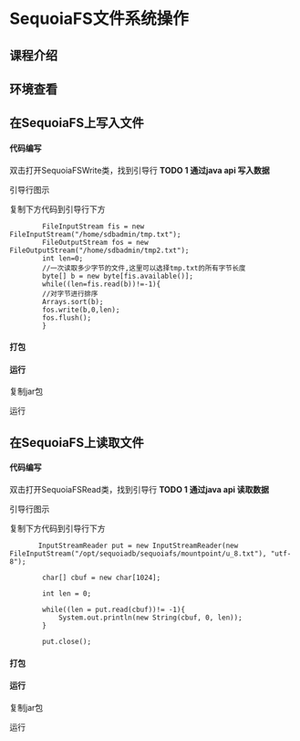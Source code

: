 # SequoiaFS文件系统操作

## 课程介绍



## 环境查看



## 在SequoiaFS上写入文件

#### 代码编写

双击打开SequoiaFSWrite类，找到引导行 **TODO 1 通过java api 写入数据**

引导行图示



复制下方代码到引导行下方

```
        FileInputStream fis = new FileInputStream("/home/sdbadmin/tmp.txt");
        FileOutputStream fos = new FileOutputStream("/home/sdbadmin/tmp2.txt");
        int len=0;
        //一次读取多少字节的文件,这里可以选择tmp.txt的所有字节长度
        byte[] b = new byte[fis.available()];
        while((len=fis.read(b))!=-1){
        //对字节进行排序
        Arrays.sort(b);
        fos.write(b,0,len);
        fos.flush();
        }
```

#### 打包



#### 运行

复制jar包



运行

## 在SequoiaFS上读取文件

#### 代码编写

双击打开SequoiaFSRead类，找到引导行 **TODO 1 通过java api 读取数据**

引导行图示



复制下方代码到引导行下方

```
       InputStreamReader put = new InputStreamReader(new FileInputStream("/opt/sequoiadb/sequoiafs/mountpoint/u_8.txt"), "utf-8");

        char[] cbuf = new char[1024];

        int len = 0;

        while((len = put.read(cbuf))!= -1){
            System.out.println(new String(cbuf, 0, len));
        }

        put.close();
```

#### 打包



#### 运行

复制jar包



运行
